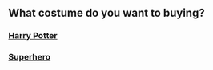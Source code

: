 ## What costume do you want to buying?

### [Harry Potter](/situations/Party/party.md)  
### [Superhero](/situations/Superhero/superhero.md)